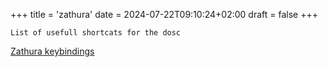 +++
title = 'zathura'
date = 2024-07-22T09:10:24+02:00
draft = false
+++

    List of usefull shortcats for the dosc 
[Zathura keybindings](https://www.maketecheasier.com/cheatsheet/zathura-keyboard-shortcuts/)
